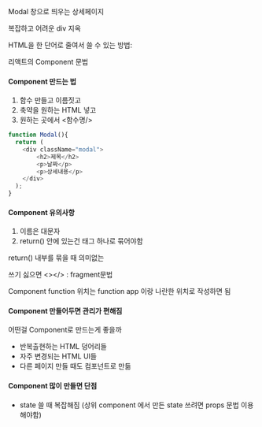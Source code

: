 Modal 창으로 띄우는 상세페이지

복잡하고 어려운 div 지옥

HTML을 한 단어로 줄여서 쓸 수 있는 방법:

리액트의 Component 문법



#### Component 만드는 법

1. 함수 만들고 이름짓고
2. 축약을 원하는 HTML 넣고
3. 원하는 곳에서 <함수명/>

```js
function Modal(){
  return (
    <div className="modal">
        <h2>제목</h2>
        <p>날짜</p>
        <p>상세내용</p>
    </div>
  );
}
```



#### Component 유의사항

1. 이름은 대문자
2. return() 안에 있는건 태그 하나로 묶어야함



return() 내부를 묶을 때 의미없는 <div> 쓰기 싫으면 <></> : fragment문법

Component function 위치는 function app 이랑 나란한 위치로 작성하면 됨



#### Component 만들어두면 관리가 편해짐

어떤걸 Component로 만드는게 좋을까

- 반복출현하는 HTML 덩어리들
- 자주 변경되는 HTML UI들
- 다른 페이지 만들 때도 컴포넌트로 만듦



#### Component 많이 만들면 단점

- state 쓸 때 복잡해짐 (상위 component 에서 만든 state 쓰려면 props 문법 이용해야함)